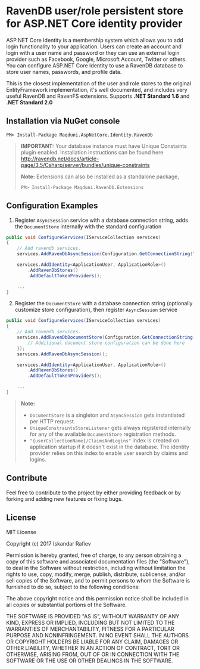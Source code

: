 # RavenDB user/role persistent store for ASP.NET Core identity provider
ASP.NET Core Identity is a membership system which allows you to add login functionality to your application. Users can create an account and login with a user name and password or they can use an external login provider such as Facebook, Google, Microsoft Account, Twitter or others.
You can configure ASP.NET Core Identity to use a RavenDB database to store user names, passwords, and profile data.

This is the closest implementation of the user and role stores to the original EntityFramework implementation, it's well documented, and includes very useful RavenDB and RavenFS extensions. Supports **.NET Standard 1.6** and **.NET Standard 2.0**

## Installation via NuGet console
```
PM> Install-Package Maqduni.AspNetCore.Identity.RavenDb
```
> **IMPORTANT:** Your database instance must have Unique Constaints plugin enabled. Installation instructions can be found here http://ravendb.net/docs/article-page/3.5/Csharp/server/bundles/unique-constraints
> 
> **Note:** Extensions can also be installed as a standalone package,
> ```
> PM> Install-Package Maqduni.RavenDb.Extensions
> ```

## Configuration Examples
1. Register `AsyncSession` service with a database connection string, adds the `DocumentStore` internally with the standard configuration

```cs
public void ConfigureServices(IServiceCollection services)
{
    // Add ravendb services.
    services.AddRavenDbAsyncSession(Configuration.GetConnectionString("RavenDb"));

    services.AddIdentity<ApplicationUser, ApplicationRole>()
        .AddRavenDbStores()
        .AddDefaultTokenProviders();

    ...
}
```

2. Register the `DocumentStore` with a database connection string (optionally customize store configuration), then register `AsyncSession` service
```cs
public void ConfigureServices(IServiceCollection services)
{
    // Add ravendb services.
    services.AddRavenDbDocumentStore(Configuration.GetConnectionString("RavenDb"), store => {
        // Additional document store configuration can be done here
    });
    services.AddRavenDbAsyncSession();

    services.AddIdentity<ApplicationUser, ApplicationRole>()
        .AddRavenDbStores()
        .AddDefaultTokenProviders();

    ...
}
```

> **Note:**
> * `DocumentStore` is a singleton and `AsyncSession` gets instantiated per HTTP request.
> * `UniqueConstraintsStoreListener` gets always registered internally for any of the available `DocumentStore` registration methods.
> * `"{userCollectionName}/ClaimsAndLogins"` index is created on application startup if it doesn't exist in the database. The identity provider relies on this index to enable user search by claims and logins.

## Contribute
Feel free to contribute to the project by either providing feedback or by forking and adding new features or fixing bugs.

## License
MIT License

Copyright (c) 2017 Iskandar Rafiev

Permission is hereby granted, free of charge, to any person obtaining a copy
of this software and associated documentation files (the "Software"), to deal
in the Software without restriction, including without limitation the rights
to use, copy, modify, merge, publish, distribute, sublicense, and/or sell
copies of the Software, and to permit persons to whom the Software is
furnished to do so, subject to the following conditions:

The above copyright notice and this permission notice shall be included in all
copies or substantial portions of the Software.

THE SOFTWARE IS PROVIDED "AS IS", WITHOUT WARRANTY OF ANY KIND, EXPRESS OR
IMPLIED, INCLUDING BUT NOT LIMITED TO THE WARRANTIES OF MERCHANTABILITY,
FITNESS FOR A PARTICULAR PURPOSE AND NONINFRINGEMENT. IN NO EVENT SHALL THE
AUTHORS OR COPYRIGHT HOLDERS BE LIABLE FOR ANY CLAIM, DAMAGES OR OTHER
LIABILITY, WHETHER IN AN ACTION OF CONTRACT, TORT OR OTHERWISE, ARISING FROM,
OUT OF OR IN CONNECTION WITH THE SOFTWARE OR THE USE OR OTHER DEALINGS IN THE
SOFTWARE.
